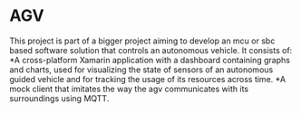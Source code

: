# AGV

This project is part of a bigger project aiming to develop an mcu or sbc based software solution that controls an autonomous vehicle.
It consists of:
  *A cross-platform Xamarin application with a dashboard containing graphs and charts, used for visualizing the state of sensors of an autonomous guided vehicle and for tracking the usage of its resources across time.
  *A mock client that imitates the way the agv communicates with its surroundings using MQTT.

